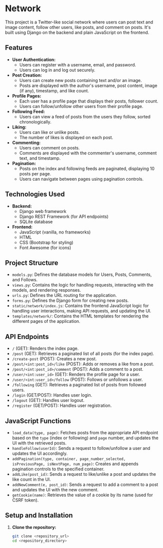 # Network

This project is a Twitter-like social network where users can post text and image content, follow other users, like posts, and comment on posts. It's built using Django on the backend and plain JavaScript on the frontend.

## Features

-   **User Authentication:**
    -   Users can register with a username, email, and password.
    -   Users can log in and log out securely.
-   **Post Creation:**
    -   Users can create new posts containing text and/or an image.
    -   Posts are displayed with the author's username, post content, image (if any), timestamp, and like count.
-   **Profile Pages:**
    -   Each user has a profile page that displays their posts, follower count.
    -   Users can follow/unfollow other users from their profile page.
-   **Following Feed:**
    -   Users can view a feed of posts from the users they follow, sorted chronologically.
-   **Liking:**
    -   Users can like or unlike posts.
    -   The number of likes is displayed on each post.
-   **Commenting:**
    -   Users can comment on posts.
    -   Comments are displayed with the commenter's username, comment text, and timestamp.
- **Pagination:**
    - Posts on the index and following feeds are paginated, displaying 10 posts per page.
    - Users can navigate between pages using pagination controls.

## Technologies Used

-   **Backend:**
    -   Django web framework
    -   Django REST Framework (for API endpoints)
    -   SQLite database
-   **Frontend:**
    -   JavaScript (vanilla, no frameworks)
    -   HTML
    -   CSS (Bootstrap for styling)
    -   Font Awesome (for icons)

## Project Structure

-   `models.py`: Defines the database models for Users, Posts, Comments, and Follows.
-   `views.py`: Contains the logic for handling requests, interacting with the models, and rendering responses.
-   `urls.py`: Defines the URL routing for the application.
-   `forms.py`: Defines the Django form for creating new posts.
-   `static/network/index.js`: Contains the frontend JavaScript logic for handling user interactions, making API requests, and updating the UI.
-   `templates/network/`: Contains the HTML templates for rendering the different pages of the application.

## API Endpoints

-   `/` (GET): Renders the index page.
-   `/post` (GET): Retrieves a paginated list of all posts (for the index page).
-   `/create-post` (POST): Creates a new post.
-   `/post/<int:post_id>/like` (POST): Adds or removes a like from a post.
-   `/post/<int:post_id>/comment` (POST): Adds a comment to a post.
-   `/user/<int:user_id>` (GET): Renders the profile page for a user.
-   `/user/<int:user_id>/follow` (POST): Follows or unfollows a user.
-   `/following` (GET): Retrieves a paginated list of posts from followed users.
-   `/login` (GET/POST): Handles user login.
-   `/logout` (GET): Handles user logout.
-   `/register` (GET/POST): Handles user registration.

## JavaScript Functions

-   `load_data(type, page)`: Fetches posts from the appropriate API endpoint based on the `type` (index or following) and `page` number, and updates the UI with the retrieved posts.
-   `handleFollow(userId)`: Sends a request to follow/unfollow a user and updates the UI accordingly.
-   `addPagination(type, container, page_number_selected, isPreviousPage, isNextPage, num_page)`: Creates and appends pagination controls to the specified container.
-   `addLike(post_id)`: Sends a request to like/unlike a post and updates the like count in the UI.
-   `addNewComment(e, post_id)`: Sends a request to add a comment to a post and updates the UI with the new comment.
-   `getCookie(name)`: Retrieves the value of a cookie by its name (used for CSRF token).

## Setup and Installation
1. **Clone the repository:**
   ```bash
   git clone <repository_url>
   cd <repository_directory>